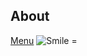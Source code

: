 ## About
[Menu](https://Lilith-Paynter.github.io)
![Smile =](https://openclipart.org/image/800px/285971)
